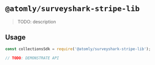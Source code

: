 # `@atomly/surveyshark-stripe-lib`

> TODO: description

## Usage

```js
const collectionsSdk = require('@atomly/surveyshark-stripe-lib');

// TODO: DEMONSTRATE API
```
